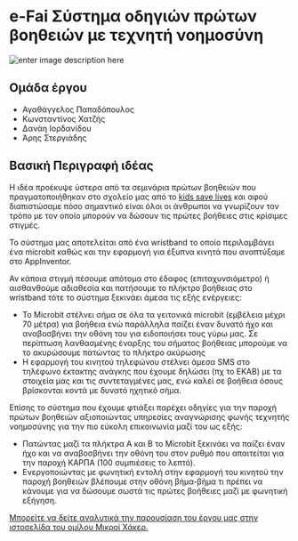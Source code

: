# e-Fai Σύστημα οδηγιών πρώτων βοηθειών με τεχνητή νοημοσύνη #
![enter image description here](https://ppf.edu.gr/hackers/wp-content/uploads/2021/10/Screenshot_11.png)
## Ομάδα έργου

-   Αγαθάγγελος Παπαδόπουλος
-   Κωνσταντίνος Χατζής
-   Δανάη Ιορδανίδου
-   Άρης Στεργιάδης

## Βασική Περιγραφή ιδέας

Η ιδέα προέκυψε ύστερα από τα σεμινάρια πρώτων βοηθειών που πραγματοποιήθηκαν στο σχολείο μας από το [kids save lives](https://kidssavelives.gr/) και αφού διαπιστώσαμε πόσο σημαντικό είναι όλοι οι άνθρωποι να γνωρίζουν τον τρόπο με τον οποίο μπορούν να δώσουν τις πρώτες βοήθειες στις κρίσιμες στιγμές.

Το σύστημα μας αποτελείται από ένα wristband το οποίο περιλαμβάνει ένα microbit καθώς και την εφαρμογή για έξυπνα κινητά που αναπτύξαμε στο AppInventor.

Αν κάποια στιγμή πέσουμε απότομα στο έδαφος (επιταχυνσιόμετρο) ή αισθανθούμε αδιαθεσία και πατήσουμε το πλήκτρο βοήθειας στο wristband τότε το σύστημα ξεκινάει άμεσα τις εξής ενέργειες:

-   Το Microbit στέλνει σήμα σε όλα τα γειτονικά microbit (εμβέλεια μέχρι 70 μέτρα) για βοήθεια ενώ παράλληλα παίζει έναν δυνατό ήχο και αναβοσβήνει την οθόνη του για ειδοποιήσει τους γύρω μας. Σε περίπτωση λανθασμένης έναρξης του σήματος βοήθειας μπορούμε να το ακυρώσουμε πατώντας το πλήκτρο ακύρωσης
-   Η εφαρμογή του κινητού τηλεφώνου στέλνει άμεσα SMS στο τηλέφωνο έκτακτης ανάγκης που έχουμε δηλώσει (πχ το ΕΚΑΒ) με τα στοιχεία μας και τις συντεταγμένες μας, ενώ καλεί σε βοήθεια όσους βρίσκονται κοντά με δυνατό ηχητικό σήμα.

Επίσης το σύστημα που έχουμε φτιάξει παρέχει οδηγίες για την παροχή πρώτων βοηθειών αξιοποιώντας υπηρεσίες αναγνώρισης φωνής τεχνητής νοημοσύνης για την πιο εύκολη επικοινωνία μαζί του ως εξής:

-   Πατώντας μαζί τα πλήκτρα Α και Β το Microbit ξεκινάει να παίζει έναν ήχο και να αναβοσβήνει την οθόνη του στον ρυθμό που απαιτείται για την παροχή ΚΑΡΠΑ (100 συμπιέσεις το λεπτό).
-   Ενεργοποιώντας με φωνητική εντολή στην εφαρμογή του κινητού την παροχή βοηθειών βλέπουμε στην οθόνη βήμα-βήμα τι πρέπει να κάνουμε για να δώσουμε σωστά τις πρώτες βοήθειες μαζί με φωνητική εξήγηση.

[Μπορείτε να δείτε αναλυτικά την παρουσίαση του έργου μας στην ιστοσελίδα του ομίλου Μικροί Χάκερ.](https://ppf.edu.gr/hackers/archives/2458)
